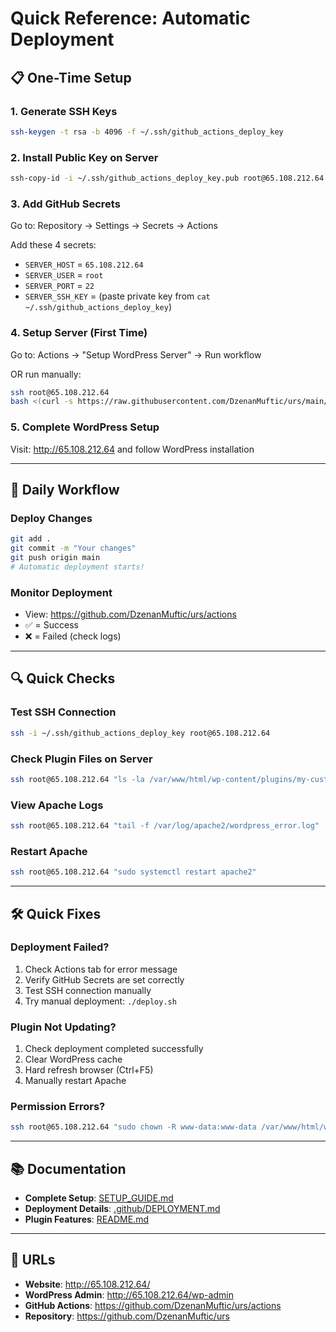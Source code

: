 # Quick Reference: Automatic Deployment

## 📋 One-Time Setup

### 1. Generate SSH Keys
```bash
ssh-keygen -t rsa -b 4096 -f ~/.ssh/github_actions_deploy_key
```

### 2. Install Public Key on Server
```bash
ssh-copy-id -i ~/.ssh/github_actions_deploy_key.pub root@65.108.212.64
```

### 3. Add GitHub Secrets
Go to: Repository → Settings → Secrets → Actions

Add these 4 secrets:
- `SERVER_HOST` = `65.108.212.64`
- `SERVER_USER` = `root`
- `SERVER_PORT` = `22`
- `SERVER_SSH_KEY` = (paste private key from `cat ~/.ssh/github_actions_deploy_key`)

### 4. Setup Server (First Time)
Go to: Actions → "Setup WordPress Server" → Run workflow

OR run manually:
```bash
ssh root@65.108.212.64
bash <(curl -s https://raw.githubusercontent.com/DzenanMuftic/urs/main/deploy.sh)
```

### 5. Complete WordPress Setup
Visit: http://65.108.212.64 and follow WordPress installation

---

## 🔄 Daily Workflow

### Deploy Changes
```bash
git add .
git commit -m "Your changes"
git push origin main
# Automatic deployment starts!
```

### Monitor Deployment
- View: https://github.com/DzenanMuftic/urs/actions
- ✅ = Success
- ❌ = Failed (check logs)

---

## 🔍 Quick Checks

### Test SSH Connection
```bash
ssh -i ~/.ssh/github_actions_deploy_key root@65.108.212.64
```

### Check Plugin Files on Server
```bash
ssh root@65.108.212.64 "ls -la /var/www/html/wp-content/plugins/my-custom-login-plugin/"
```

### View Apache Logs
```bash
ssh root@65.108.212.64 "tail -f /var/log/apache2/wordpress_error.log"
```

### Restart Apache
```bash
ssh root@65.108.212.64 "sudo systemctl restart apache2"
```

---

## 🛠️ Quick Fixes

### Deployment Failed?
1. Check Actions tab for error message
2. Verify GitHub Secrets are set correctly
3. Test SSH connection manually
4. Try manual deployment: `./deploy.sh`

### Plugin Not Updating?
1. Check deployment completed successfully
2. Clear WordPress cache
3. Hard refresh browser (Ctrl+F5)
4. Manually restart Apache

### Permission Errors?
```bash
ssh root@65.108.212.64 "sudo chown -R www-data:www-data /var/www/html/wp-content/plugins/my-custom-login-plugin && sudo chmod -R 755 /var/www/html/wp-content/plugins/my-custom-login-plugin"
```

---

## 📚 Documentation

- **Complete Setup**: [SETUP_GUIDE.md](SETUP_GUIDE.md)
- **Deployment Details**: [.github/DEPLOYMENT.md](.github/DEPLOYMENT.md)
- **Plugin Features**: [README.md](README.md)

---

## 🎯 URLs

- **Website**: http://65.108.212.64/
- **WordPress Admin**: http://65.108.212.64/wp-admin
- **GitHub Actions**: https://github.com/DzenanMuftic/urs/actions
- **Repository**: https://github.com/DzenanMuftic/urs
